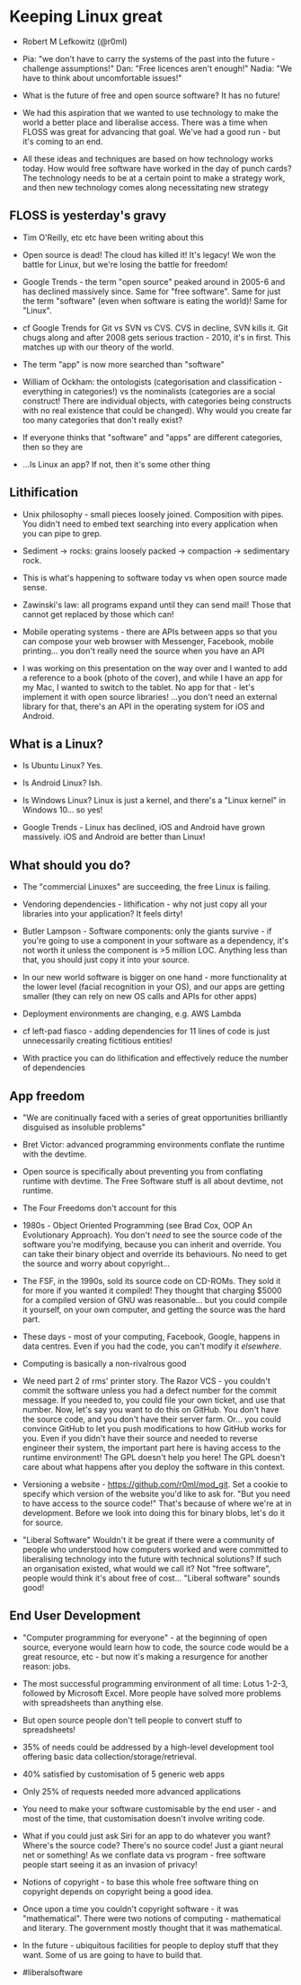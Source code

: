 Keeping Linux great
===================

* Robert M Lefkowitz (@r0ml)

* Pia: "we don't have to carry the systems of the past into the future - challenge assumptions!" Dan: "Free licences aren't enough!" Nadia: "We have to think about uncomfortable issues!"

* What is the future of free and open source software? It has no future!

* We had this aspiration that we wanted to use technology to make the world a better place and liberalise access. There was a time when FLOSS was great for advancing that goal. We've had a good run - but it's coming to an end.

* All these ideas and techniques are based on how technology works today. How would free software have worked in the day of punch cards? The technology needs to be at a certain point to make a strategy work, and then new technology comes along necessitating new strategy

FLOSS is yesterday's gravy
--------------------------

* Tim O'Reilly, etc etc have been writing about this

* Open source is dead! The cloud has killed it! It's legacy! We won the battle for Linux, but we're losing the battle for freedom!

* Google Trends - the term "open source" peaked around in 2005-6 and has declined massively since. Same for "free software". Same for just the term "software" (even when software is eating the world)! Same for "Linux".

* cf Google Trends for Git vs SVN vs CVS. CVS in decline, SVN kills it. Git chugs along and after 2008 gets serious traction - 2010, it's in first. This matches up with our theory of the world.

* The term "app" is now more searched than "software"

* William of Ockham: the ontologists (categorisation and classification - everything in categories!) vs the nominalists (categories are a social construct! There are individual objects, with categories being constructs with no real existence that could be changed). Why would you create far too many categories that don't really exist?

* If everyone thinks that "software" and "apps" are different categories, then so they are

* ...Is Linux an app? If not, then it's some other thing

Lithification
-------------

* Unix philosophy - small pieces loosely joined. Composition with pipes. You didn't need to embed text searching into every application when you can pipe to grep.

* Sediment -> rocks: grains loosely packed -> compaction -> sedimentary rock.

* This is what's happening to software today vs when open source made sense.

* Zawinski's law: all programs expand until they can send mail! Those that cannot get replaced by those which can!

* Mobile operating systems - there are APIs between apps so that you can compose your web browser with Messenger, Facebook, mobile printing... you don't really need the source when you have an API

* I was working on this presentation on the way over and I wanted to add a reference to a book (photo of the cover), and while I have an app for my Mac, I wanted to switch to the tablet. No app for that - let's implement it with open source libraries! ...you don't need an external library for that, there's an API in the operating system for iOS and Android.

What is a Linux?
----------------

* Is Ubuntu Linux? Yes.

* Is Android Linux? Ish.

* Is Windows Linux? Linux is just a kernel, and there's a "Linux kernel" in Windows 10... so yes!

* Google Trends - Linux has declined, iOS and Android have grown massively. iOS and Android are better than Linux!

What should you do?
-------------------

* The "commercial Linuxes" are succeeding, the free Linux is failing.

* Vendoring dependencies - lithification - why not just copy all your libraries into your application? It feels dirty!

* Butler Lampson - Software components: only the giants survive - if you're going to use a component in your software as a dependency, it's not worth it unless the component is >5 million LOC. Anything less than that, you should just copy it into your source.

* In our new world software is bigger on one hand - more functionality at the lower level (facial recognition in your OS), and our apps are getting smaller (they can rely on new OS calls and APIs for other apps)

* Deployment environments are changing, e.g. AWS Lambda

* cf left-pad fiasco - adding dependencies for 11 lines of code is just unnecessarily creating fictitious entities!

* With practice you can do lithification and effectively reduce the number of dependencies

App freedom
-----------

* "We are conitinually faced with a series of great opportunities brilliantly disguised as insoluble problems"

* Bret Victor: advanced programming environments conflate the runtime with the devtime.

* Open source is specifically about preventing you from conflating runtime with devtime. The Free Software stuff is all about devtime, not runtime.

* The Four Freedoms don't account for this

* 1980s - Object Oriented Programming (see Brad Cox, OOP An Evolutionary Approach). You don't *need* to see the source code of the software you're modifying, because you can inherit and override. You can take their binary object and override its behaviours. No need to get the source and worry about copyright...

* The FSF, in the 1990s, sold its source code on CD-ROMs. They sold it for more if you wanted it compiled! They thought that charging $5000 for a compiled version of GNU was reasonable... but you could compile it yourself, on your own computer, and getting the source was the hard part.

* These days - most of your computing, Facebook, Google, happens in data centres. Even if you had the code, you can't modify it *elsewhere*.

* Computing is basically a non-rivalrous good

* We need part 2 of rms' printer story. The Razor VCS - you couldn't commit the software unless you had a defect number for the commit message. If you needed to, you could file your own ticket, and use that number. Now, let's say you want to do this on GitHub. You don't have the source code, and you don't have their server farm. Or... you could convince GitHub to let you push modifications to how GitHub works for you. Even if you didn't have their source and needed to reverse engineer their system, the important part here is having access to the runtime environment! The GPL doesn't help you here! The GPL doesn't care about what happens after you deploy the software in this context.

* Versioning a website - https://github.com/r0ml/mod_git. Set a cookie to specify which version of the website you'd like to ask for. "But you need to have access to the source code!" That's because of where we're at in development. Before we look into doing this for binary blobs, let's do it for source.

* "Liberal Software" Wouldn't it be great if there were a community of people who understood how computers worked and were committed to liberalising technology into the future with technical solutions? If such an organisation existed, what would we call it? Not "free software", people would think it's about free of cost... "Liberal software" sounds good!

End User Development
--------------------

* "Computer programming for everyone" - at the beginning of open source, everyone would learn how to code, the source code would be a great resource, etc - but now it's making a resurgence for another reason: jobs.

* The most successful programming environment of all time: Lotus 1-2-3, followed by Microsoft Excel. More people have solved more problems with spreadsheets than anything else.

* But open source people don't tell people to convert stuff to spreadsheets!

* 35% of needs could be addressed by a high-level development tool offering basic data collection/storage/retrieval.

* 40% satisfied by customisation of 5 generic web apps

* Only 25% of requests needed more advanced applications

* You need to make your software customisable by the end user - and most of the time, that customisation doesn't involve writing code.

* What if you could just ask Siri for an app to do whatever you want? Where's the source code? There's no source code! Just a giant neural net or something! As we conflate data vs program - free software people start seeing it as an invasion of privacy!

* Notions of copyright - to base this whole free software thing on copyright depends on copyright being a good idea.

* Once upon a time you couldn't copyright software - it was "mathematical". There were two notions of computing - mathematical and literary. The government mostly thought that it was mathematical.

* In the future - ubiquitous facilities for people to deploy stuff that they want. Some of us are going to have to build that.

* \#liberalsoftware
